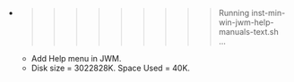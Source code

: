 * >>>>>>>>> Running inst-min-win-jwm-help-manuals-text.sh ...
  * Add Help menu in JWM.
  * Disk size = 3022828K. Space Used = 40K.
